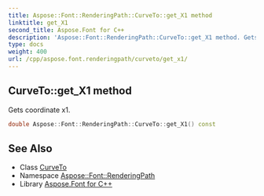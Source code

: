 ```yaml
---
title: Aspose::Font::RenderingPath::CurveTo::get_X1 method
linktitle: get_X1
second_title: Aspose.Font for C++
description: 'Aspose::Font::RenderingPath::CurveTo::get_X1 method. Gets coordinate x1 in C++.'
type: docs
weight: 400
url: /cpp/aspose.font.renderingpath/curveto/get_x1/
---
```

## CurveTo::get_X1 method


Gets coordinate x1.

```cpp
double Aspose::Font::RenderingPath::CurveTo::get_X1() const
```

## See Also

* Class [CurveTo](../)
* Namespace [Aspose::Font::RenderingPath](../../)
* Library [Aspose.Font for C++](../../../)
